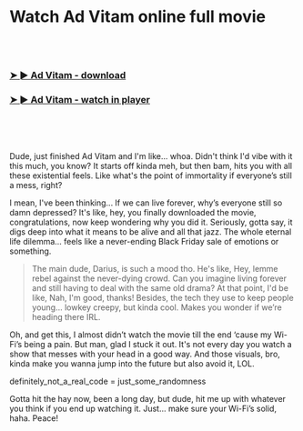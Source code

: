 <h1>Watch Ad Vitam online full movie</h1>


<br><br>

<h3><a href="https://Garys-servsotzdelowb1985.github.io/lamfvhlatl/">➤ ► Ad Vitam - download</a></h3> 
<h3><a href="https://Garys-servsotzdelowb1985.github.io/lamfvhlatl/">➤ ► Ad Vitam - watch in player</a></h3>


<br><br><br>


Dude, just finished Ad Vitam and I'm like... whoa. Didn't think I'd vibe with it this much, you know? It starts off kinda meh, but then bam, hits you with all these existential feels. Like what's the point of immortality if everyone’s still a mess, right?

I mean, I've been thinking... If we can live forever, why’s everyone still so damn depressed? It's like, hey, you finally downloaded the movie, congratulations, now keep wondering why you did it. Seriously, gotta say, it digs deep into what it means to be alive and all that jazz. The whole eternal life dilemma... feels like a never-ending Black Friday sale of emotions or something.

> The main dude, Darius, is such a mood tho. He's like, Hey, lemme rebel against the never-dying crowd. Can you imagine living forever and still having to deal with the same old drama? At that point, I'd be like, Nah, I'm good, thanks! Besides, the tech they use to keep people young... lowkey creepy, but kinda cool. Makes you wonder if we’re heading there IRL.

Oh, and get this, I almost didn’t watch the movie till the end ‘cause my Wi-Fi’s being a pain. But man, glad I stuck it out. It's not every day you watch a show that messes with your head in a good way. And those visuals, bro, kinda make you wanna jump into the future but also avoid it, LOL.

definitely_not_a_real_code = just_some_randomness

Gotta hit the hay now, been a long day, but dude, hit me up with whatever you think if you end up watching it. Just... make sure your Wi-Fi’s solid, haha. Peace!
